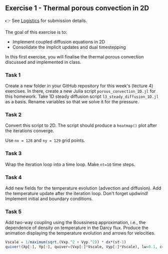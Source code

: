 <!--This file was generated, do not modify it.-->
## Exercise 1 - **Thermal porous convection in 2D**

👉 See [Logistics](/logistics/#submission) for submission details.

The goal of this exercise is to:
- Implement coupled diffusion equations in 2D
- Consolidate the implicit updates and dual timestepping

In this first exercise, you will finalise the thermal porous convection discussed and implemented in class.

### Task 1
Create a new folder in your GitHub repository for this week's (lecture 4) exercises. In there, create a new Julia script `porous_convection_2D.jl` for this homework. Take 1D steady diffusion script `l3_steady_diffusion_1D.jl` as a basis. Rename variables so that we solve it for the pressure.

### Task 2
Convert this script to 2D. The script should produce a `heatmap()` plot after the iterations converge.

Use `nx = 128` and `ny = 129` grid points.

### Task 3

Wrap the iteration loop into a time loop. Make `nt=10` time steps.

### Task 4

Add new fields for the temperature evolution (advection and diffusion). Add the temperature update after the iteration loop. Don't forget updwind! Implement initial and boundary conditions.

### Task 5

Add two-way coupling using the Boussinesq approximation, i.e., the dependence of density on temperature in the Darcy flux. Produce the animation displaying the temperature evolution and arrows for velocities.

```julia
Vscale = 1/maximum(sqrt.(Vxp.^2 + Vyp.^2)) * dx*(st-1)
quiver!(Xp[:], Yp[:], quiver=(Vxp[:]*Vscale, Vyp[:]*Vscale), lw=0.1, c=:blue); frame(anim)
```

